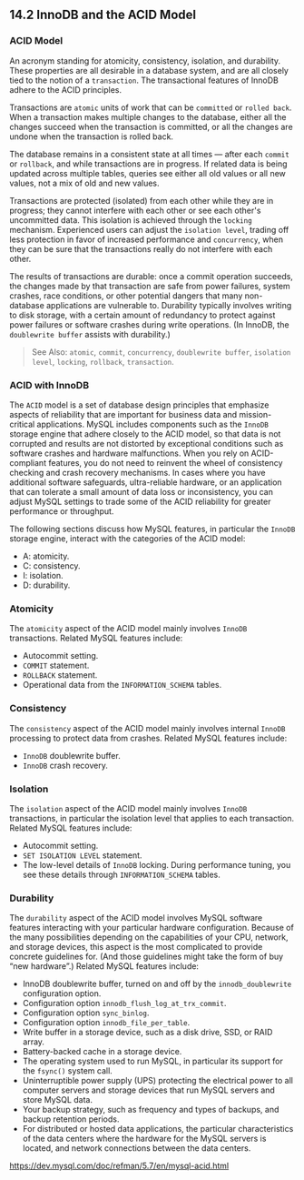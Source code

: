 ## 14.2 InnoDB and the ACID Model


### ACID Model

An acronym standing for atomicity, consistency, isolation, and durability. These properties are all desirable in a database system, and are all closely tied to the notion of a `transaction`. The transactional features of InnoDB adhere to the ACID principles.

Transactions are `atomic` units of work that can be `committed` or `rolled back`. When a transaction makes multiple changes to the database, either all the changes succeed when the transaction is committed, or all the changes are undone when the transaction is rolled back.

The database remains in a consistent state at all times — after each `commit` or `rollback`, and while transactions are in progress. If related data is being updated across multiple tables, queries see either all old values or all new values, not a mix of old and new values.

Transactions are protected (isolated) from each other while they are in progress; they cannot interfere with each other or see each other's uncommitted data. This isolation is achieved through the `locking` mechanism. Experienced users can adjust the `isolation level`, trading off less protection in favor of increased performance and `concurrency`, when they can be sure that the transactions really do not interfere with each other.

The results of transactions are durable: once a commit operation succeeds, the changes made by that transaction are safe from power failures, system crashes, race conditions, or other potential dangers that many non-database applications are vulnerable to. Durability typically involves writing to disk storage, with a certain amount of redundancy to protect against power failures or software crashes during write operations. (In InnoDB, the `doublewrite buffer` assists with durability.)

> See Also: `atomic`, `commit`, `concurrency`, `doublewrite buffer`, `isolation level`, `locking`, `rollback`, `transaction`.


### ACID with InnoDB

The `ACID` model is a set of database design principles that emphasize aspects of reliability that are important for business data and mission-critical applications. MySQL includes components such as the `InnoDB` storage engine that adhere closely to the ACID model, so that data is not corrupted and results are not distorted by exceptional conditions such as software crashes and hardware malfunctions. When you rely on ACID-compliant features, you do not need to reinvent the wheel of consistency checking and crash recovery mechanisms. In cases where you have additional software safeguards, ultra-reliable hardware, or an application that can tolerate a small amount of data loss or inconsistency, you can adjust MySQL settings to trade some of the ACID reliability for greater performance or throughput.

The following sections discuss how MySQL features, in particular the `InnoDB` storage engine, interact with the categories of the ACID model:

- A: atomicity.
- C: consistency.
- I: isolation.
- D: durability.

### Atomicity

The `atomicity` aspect of the ACID model mainly involves `InnoDB` transactions. Related MySQL features include:

- Autocommit setting.
- `COMMIT` statement.
- `ROLLBACK` statement.
- Operational data from the `INFORMATION_SCHEMA` tables.

### Consistency

The `consistency` aspect of the ACID model mainly involves internal `InnoDB` processing to protect data from crashes. Related MySQL features include:

- `InnoDB` doublewrite buffer.
- `InnoDB` crash recovery.

### Isolation

The `isolation` aspect of the ACID model mainly involves `InnoDB` transactions, in particular the isolation level that applies to each transaction. Related MySQL features include:

- Autocommit setting.
- `SET ISOLATION LEVEL` statement.
- The low-level details of `InnoDB` locking. During performance tuning, you see these details through `INFORMATION_SCHEMA` tables.

### Durability

The `durability` aspect of the ACID model involves MySQL software features interacting with your particular hardware configuration. Because of the many possibilities depending on the capabilities of your CPU, network, and storage devices, this aspect is the most complicated to provide concrete guidelines for. (And those guidelines might take the form of buy “new hardware”.) Related MySQL features include:


- InnoDB doublewrite buffer, turned on and off by the `innodb_doublewrite` configuration option.
- Configuration option `innodb_flush_log_at_trx_commit`.
- Configuration option `sync_binlog`.
- Configuration option `innodb_file_per_table`.
- Write buffer in a storage device, such as a disk drive, SSD, or RAID array.
- Battery-backed cache in a storage device.
- The operating system used to run MySQL, in particular its support for the `fsync()` system call.
- Uninterruptible power supply (UPS) protecting the electrical power to all computer servers and storage devices that run MySQL servers and store MySQL data.
- Your backup strategy, such as frequency and types of backups, and backup retention periods.
- For distributed or hosted data applications, the particular characteristics of the data centers where the hardware for the MySQL servers is located, and network connections between the data centers.


https://dev.mysql.com/doc/refman/5.7/en/mysql-acid.html
